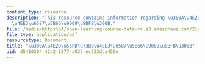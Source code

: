 ```yaml
---
content_type: resource
description: "This resource contains information regarding \u300A\u4E2D\u56FD\u73B0\
  \u4EE3\u6587\u5B66\u9009\u8BFB\u300B."
file: /media/https%3A/open-learning-course-data-rc.s3.amazonaws.com/21g-109-chinese-iii-streamlined-fall-2005/d541030442a21877a035ec523dca456e_MIT21G_109F05_bjrdprevieft.pdf
file_type: application/pdf
resourcetype: Document
title: "\u300A\u4E2D\u56FD\u73B0\u4EE3\u6587\u5B66\u9009\u8BFB\u300B"
uid: d5410304-42a2-1877-a035-ec523dca456e
---
```

